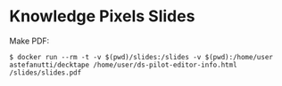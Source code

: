 # Knowledge Pixels Slides

Make PDF:

    $ docker run --rm -t -v $(pwd)/slides:/slides -v $(pwd):/home/user astefanutti/decktape /home/user/ds-pilot-editor-info.html /slides/slides.pdf
